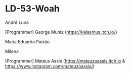 # LD-53-Woah

André Luna

[Programmer] George Muniz (https://kalasmus.itch.io/)

Maria Eduarda Paixão

Milena

[Programmer] Mateus Assis (https://mateuzoassis.itch.io & https://www.instagram.com/mateuzoassis/)
